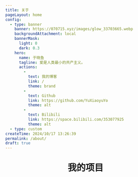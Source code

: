 ```yaml
---
title: 关于
pageLayout: home
config:
  - type: banner
    banner: https://070715.xyz/images/glow_33703665.webp
    backgroundAttachment: local
    bannerMask:
      light: 0
      dark: 0.3
    hero:
      name: 于晓鱼
      tagline: 爱是人类最小的共产主义。
      actions:
        -
          text: 我的博客
          link: /
          theme: brand
        -
          text: Github
          link: https://github.com/YuXiaoyuYo
          theme: alt
        -
          text: Bilibili
          link: https://space.bilibili.com/353077925
          theme: alt
  - type: custom
createTime: 2024/10/17 13:26:39
permalink: /about/
draft: true
---
```


<script setup>
  import RepoCard from 'vuepress-theme-plume/features/RepoCard.vue'
</script>

<h1 style="text-align: center;margin: 32px 0 32px">我的项目</h1>

<CardGrid>
  <RepoCard repo="YuXiaoyuYo/yuxiaoyu-blog" />
  <RepoCard repo="YuXiaoyuYo/yuxiaoyuyo.github.io" />
</CardGrid>